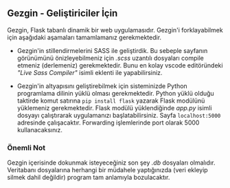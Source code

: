 ## Gezgin - Geliştiriciler İçin

Gezgin, Flask tabanlı dinamik bir web uygulamasıdır. Gezgin'i forklayabilmek için aşağıdaki aşamaları tamamlamanız gerekmektedir.

- Gezgin'in stillendirmelerini SASS ile geliştirdik. Bu sebeple sayfanın görünümünü önizleyebilmeniz için _.scss_ uzantılı dosyaları compile etmeniz (derlemeniz) gerekmektedir. Bunu en kolay vscode editöründeki _"Live Sass Compiler"_ isimli eklenti ile yapabilirsiniz.

- Gezgin'in altyapısını geliştirebilmek için sisteminizde Python programlama dilinin yüklü olması gerekmektedir. Python yüklü olduğu taktirde komut satırına ```pip install flask``` yazarak Flask modülünü yüklemeniz gerekmektedir. Flask modülü yüklendiğinde _app.py_ isimli dosyayı çalıştırarak uygulamanızı başlatabilirsiniz. Sayfa ```localhost:5000``` adresinde çalışacaktır. Forwarding işlemlerinde port olarak 5000 kullanacaksınız.


### Önemli Not

Gezgin içerisinde dokunmak isteyeceğiniz son şey _.db_ dosyaları olmalıdır. Veritabanı dosyalarına herhangi bir müdahele yaptığınızda (veri ekleyip silmek dahil değildir) program tam anlamıyla bozulacaktır.